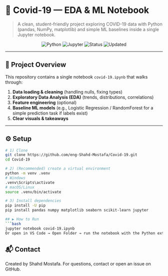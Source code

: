 # 🦠 Covid-19 — EDA & ML Notebook

> A clean, student-friendly project exploring COVID-19 data with Python (pandas, NumPy, matplotlib) and simple ML baselines inside a single Jupyter notebook.

<p align="center">
  <img src="https://img.shields.io/badge/Python-3.9%2B-informational" alt="Python">
  <img src="https://img.shields.io/badge/Jupyter-Notebook-orange" alt="Jupyter">
  <img src="https://img.shields.io/badge/Status-Active-brightgreen" alt="Status">
  <img src="https://img.shields.io/badge/Last%20Update-Aug%2015%2C%202025-blue" alt="Updated">
</p>

---

## 📌 Project Overview
This repository contains a single notebook `covid-19.ipynb` that walks through:

1) **Data loading & cleaning** (handling nulls, fixing types)  
2) **Exploratory Data Analysis (EDA)** (trends, distributions, correlations)  
3) **Feature engineering** (optional)  
4) **Baseline ML models** (e.g., Logistic Regression / RandomForest for a simple prediction task if labels exist)  
5) **Clear visuals & takeaways**  
---

## ⚙️ Setup
```bash
# 1) Clone
git clone https://github.com/eng-Shahd-Mostafa/Covid-19.git
cd Covid-19

# 2) (Recommended) create a virtual environment
python -m venv .venv
# Windows
.venv\Scripts\activate
# macOS/Linux
source .venv/bin/activate

# 3) Install dependencies
pip install -U pip
pip install pandas numpy matplotlib seaborn scikit-learn jupyter

## ▶️ How to Run
```bash
jupyter notebook covid-19.ipynb
Or open in VS Code → Open Folder → run the notebook with the Python extension.
```


## 📬 Contact

Created by Shahd Mostafa. For questions, contact or open an issue on GitHub.
